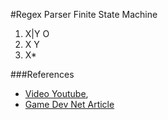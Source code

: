 #Regex Parser Finite State Machine


1. X|Y          O
2. X Y
3. X*


###References
- [Video Youtube](https://www.youtube.com/watch?v=GwsU2LPs85U),
- [Game Dev Net Article](https://www.gamedev.net/articles/programming/general-and-gameplay-programming/finite-state-machines-and-regular-expressions-r3176/)